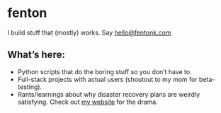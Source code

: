 # fenton
I build stuff that (mostly) works. Say hello@fentonk.com

## What’s here:

- Python scripts that do the boring stuff so you don’t have to.
- Full-stack projects with actual users (shoutout to my mom for beta-testing).
- Rants/learnings about why disaster recovery plans are weirdly satisfying. Check out [my website](https://fentonk.com) for the drama.

<!---
fenton-k/fenton-k is a ✨ special ✨ repository because its `README.md` (this file) appears on your GitHub profile.
You can click the Preview link to take a look at your changes.
--->
